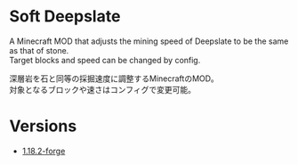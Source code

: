 # Soft Deepslate
A Minecraft MOD that adjusts the mining speed of Deepslate to be the same as that of stone.  
Target blocks and speed can be changed by config.  

深層岩を石と同等の採掘速度に調整するMinecraftのMOD。  
対象となるブロックや速さはコンフィグで変更可能。  

# Versions
- [1.18.2-forge](https://github.com/Meatwo310/soft-deepslate/tree/1.18.2-forge)
